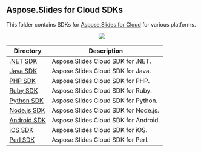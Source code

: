 ## Aspose.Slides for Cloud SDKs
This folder contains SDKs for [Aspose.Slides for Cloud](https://www.aspose.com/products/slides/cloud) for various platforms.

<p align="center">
  <a title="Download ZIP" href="https://github.com/aspose-slides/Aspose.Slides-for-Cloud/archive/master.zip">
	<img src="http://i.imgur.com/hwNhrGZ.png" />
  </a>
</p>

Directory | Description
--------- | -----------
[.NET SDK](Aspose.Slides-Cloud-SDK-for-.NET)  | Aspose.Slides Cloud SDK for .NET.
[Java SDK](Aspose.Slides-Cloud-SDK-for-Java)  |  Aspose.Slides Cloud SDK for Java.
[PHP SDK](Aspose.Slides-Cloud-SDK-for-PHP)  | Aspose.Slides Cloud SDK for PHP.
[Ruby SDK](Aspose.Slides-Cloud-SDK-for-Ruby)  | Aspose.Slides Cloud SDK for Ruby.
[Python SDK](Aspose.Slides-Cloud-SDK-for-Python)  | Aspose.Slides Cloud SDK for Python.
[Node.js SDK](Aspose.Slides-Cloud-SDK-for-NodeJS)  | Aspose.Slides Cloud SDK for Node.js.
[Android SDK](Aspose.Slides-Cloud-SDK-for-Android) | Aspose.Slides Cloud SDK for Android.
[iOS SDK](Aspose.Slides-Cloud-SDK-for-ObjectiveC)  | Aspose.Slides Cloud SDK for iOS.
[Perl SDK](Aspose.Slides-Cloud-SDK-for-Perl)  | Aspose.Slides Cloud SDK for Perl.
